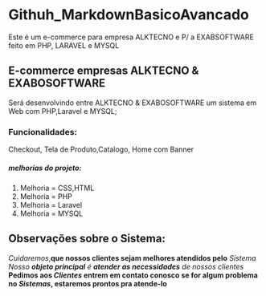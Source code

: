 # Githuh_MarkdownBasicoAvancado
Este é um e-commerce para empresa ALKTECNO e P/ a EXABSOFTWARE feito em PHP, LARAVEL  e MYSQL
## E-commerce empresas ALKTECNO & EXABOSOFTWARE 
 Será desenvolvindo entre ALKTECNO & EXABOSOFTWARE um sistema em Web com PHP,Laravel e MYSQL;
###  Funcionalidades:
 Checkout, Tela de Produto,Catalogo, Home com Banner 
 ##### melhorias do projeto:
  1. Melhoria = CSS,HTML 
  2. Melhoria = PHP
  3. Melhoria = Laravel
  4. Melhoria = MYSQL
  ## Observações sobre o Sistema:
   *Cuidaremos*,**que nossos clientes sejam melhores atendidos pelo** *Sistema*
   _Nosso __objeto principal__ é **atender as necessidades** de nossos clientes_
   **Pedimos aos _Clientes_ entrem em contato conosco se for algum problema no _Sistemas_, estaremos prontos pra atende-lo**
